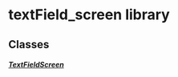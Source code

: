 


# textField_screen library











## Classes

##### [TextFieldScreen](../smeup_screens_test_textField_screen/TextFieldScreen-class.md)



 















